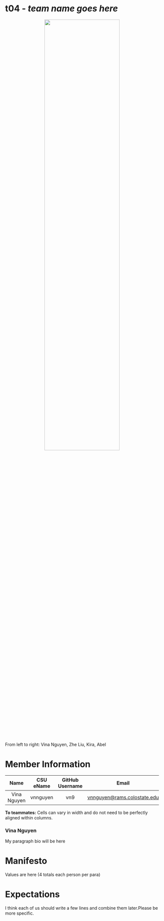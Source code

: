 # t04 - _team name goes here_
<p align="center">
<img src="https://github.com/csu18fa314/t04/blob/master/team/images/IMG-9852.jpeg" width="70%" height="60%"> 
</p>
From left to right: Vina Nguyen, Zhe Liu, Kira, Abel

# Member Information
| Name | CSU eName | GitHub Username | Email | Nickname (Optional) |
| :---: | :---: | :---: | :---: | :---: |
| Vina Nguyen | vnnguyen | vn9 | vnnguyen@rams.colostate.edu | N/A |

**To teammates:** Cells can vary in width and do not need to be perfectly aligned within columns. 
### Vina Nguyen
My paragraph bio will be here


# Manifesto
 Values are here (4 totals each person per para)


# Expectations
 I think each of us should write a few lines and combine them later.Please be more specific.
